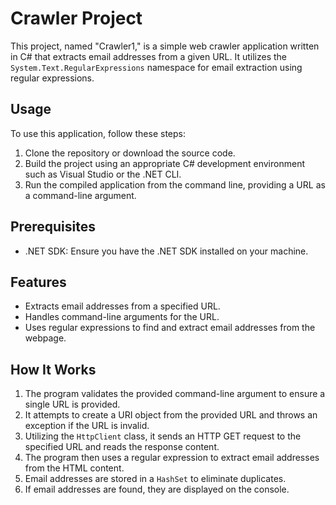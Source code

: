 # Crawler Project

This project, named "Crawler1," is a simple web crawler application written in C# that extracts email addresses from a given URL. It utilizes the `System.Text.RegularExpressions` namespace for email extraction using regular expressions.

## Usage

To use this application, follow these steps:

1. Clone the repository or download the source code.
2. Build the project using an appropriate C# development environment such as Visual Studio or the .NET CLI.
3. Run the compiled application from the command line, providing a URL as a command-line argument.

## Prerequisites

- .NET SDK: Ensure you have the .NET SDK installed on your machine.

## Features

- Extracts email addresses from a specified URL.
- Handles command-line arguments for the URL.
- Uses regular expressions to find and extract email addresses from the webpage.

## How It Works

1. The program validates the provided command-line argument to ensure a single URL is provided.
2. It attempts to create a URI object from the provided URL and throws an exception if the URL is invalid.
3. Utilizing the `HttpClient` class, it sends an HTTP GET request to the specified URL and reads the response content.
4. The program then uses a regular expression to extract email addresses from the HTML content.
5. Email addresses are stored in a `HashSet` to eliminate duplicates.
6. If email addresses are found, they are displayed on the console.
